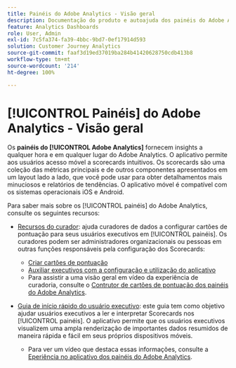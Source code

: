 ```yaml
---
title: Painéis do Adobe Analytics - Visão geral
description: Documentação do produto e autoajuda dos painéis do Adobe Analytics
feature: Analytics Dashboards
role: User, Admin
exl-id: 7c5fa374-fa39-4bbc-9bd7-0ef17914d593
solution: Customer Journey Analytics
source-git-commit: faaf3d19ed37019ba284b41420628750cdb413b8
workflow-type: tm+mt
source-wordcount: '214'
ht-degree: 100%

---
```


# [!UICONTROL Painéis] do Adobe Analytics - Visão geral

Os **painéis do [!UICONTROL Adobe Analytics]** fornecem insights a qualquer hora e em qualquer lugar do Adobe Analytics. O aplicativo permite aos usuários acesso móvel a scorecards intuitivos. Os scorecards são uma coleção das métricas principais e de outros componentes apresentados em um layout lado a lado, que você pode usar para obter detalhamentos mais minuciosos e relatórios de tendências. O aplicativo móvel é compatível com os sistemas operacionais iOS e Android.

Para saber mais sobre os [!UICONTROL painéis] do Adobe Analytics, consulte os seguintes recursos:

* [Recursos do curador](/help/mobile-app/curator.md): ajuda curadores de dados a configurar cartões de pontuação para seus usuários executivos em [!UICONTROL painéis]. Os curadores podem ser administradores organizacionais ou pessoas em outras funções responsáveis pela configuração dos Scorecards:

   * [Criar cartões de pontuação](/help/mobile-app/create-scorecard.md)
   * [Auxiliar executivos com a configuração e utilização do aplicativo](/help/mobile-app/set-up-execs.md)
   * Para assistir a uma visão geral em vídeo da experiência de curadoria, consulte o [Contrutor de cartões de pontuação dos painéis do Adobe Analytics](https://experienceleague.adobe.com/docs/analytics-learn/tutorials/additional-tools/analytics-dashboards/adobe-analytics-dashboards-scorecard-builder.html?lang=pt-BR).


* [Guia de início rápido do usuário executivo](/help/mobile-app/executive.md): este guia tem como objetivo ajudar usuários executivos a ler e interpretar Scorecards nos [!UICONTROL painéis]. O aplicativo permite que os usuários executivos visualizem uma ampla renderização de importantes dados resumidos de maneira rápida e fácil em seus próprios dispositivos móveis.

   * Para ver um vídeo que destaca essas informações, consulte a [Eperiência no aplicativo dos painéis do Adobe Analytics](https://experienceleague.adobe.com/docs/analytics-learn/tutorials/additional-tools/analytics-dashboards/adobe-analytics-dashboards-in-app-experience.html?lang=pt-BR).
